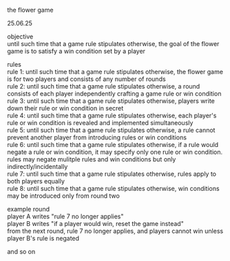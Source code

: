 the flower game

25.06.25

objective  
until such time that a game rule stipulates otherwise, the goal of the flower game is to satisfy a win condition set by a player

rules  
rule 1: until such time that a game rule stipulates otherwise, the flower game is for two players and consists of any number of rounds  
rule 2: until such time that a game rule stipulates otherwise, a round consists of each player independently crafting a game rule or win condition  
rule 3: until such time that a game rule stipulates otherwise, players write down their rule or win condition in secret  
rule 4: until such time that a game rule stipulates otherwise, each player's rule or win condition is revealed and implemented simultaneously  
rule 5: until such time that a game rule stipulates otherwise, a rule cannot prevent another player from introducing rules or win conditions  
rule 6: until such time that a game rule stipulates otherwise, if a rule would negate a rule or win condition, it may specify only one rule or win condition. rules may negate mulitple rules and win conditions but only indirectly/incidentally  
rule 7: until such time that a game rule stipulates otherwise, rules apply to both players equally  
rule 8: until such time that a game rule stipulates otherwise, win conditions may be introduced only from round two

example round  
player A writes "rule 7 no longer applies"  
player B writes "if a player would win, reset the game instead"  
from the next round, rule 7 no longer applies, and players cannot win unless player B's rule is negated

and so on
